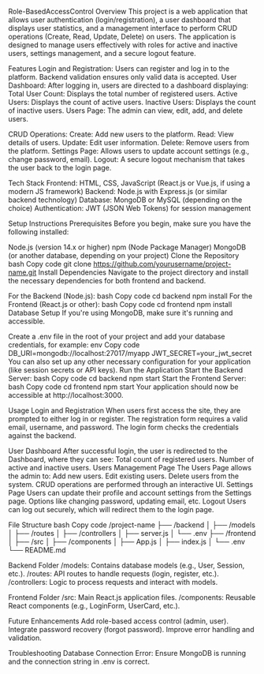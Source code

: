 Role-BasedAccessControl
Overview
This project is a web application that allows user authentication (login/registration), a user dashboard that displays user statistics, and a management interface to perform CRUD operations (Create, Read, Update, Delete) on users. The application is designed to manage users effectively with roles for active and inactive users, settings management, and a secure logout feature.

Features
Login and Registration: Users can register and log in to the platform. Backend validation ensures only valid data is accepted.
User Dashboard: After logging in, users are directed to a dashboard displaying:
Total User Count: Displays the total number of registered users.
Active Users: Displays the count of active users.
Inactive Users: Displays the count of inactive users.
Users Page: The admin can view, edit, add, and delete users.

CRUD Operations:
Create: Add new users to the platform.
Read: View details of users.
Update: Edit user information.
Delete: Remove users from the platform.
Settings Page: Allows users to update account settings (e.g., change password, email).
Logout: A secure logout mechanism that takes the user back to the login page.

Tech Stack
Frontend: HTML, CSS, JavaScript (React.js or Vue.js, if using a modern JS framework)
Backend: Node.js with Express.js (or similar backend technology)
Database: MongoDB or MySQL (depending on the choice)
Authentication: JWT (JSON Web Tokens) for session management

Setup Instructions
Prerequisites
Before you begin, make sure you have the following installed:

Node.js (version 14.x or higher)
npm (Node Package Manager)
MongoDB (or another database, depending on your project)
Clone the Repository
bash
Copy code
git clone https://github.com/yourusername/project-name.git
Install Dependencies
Navigate to the project directory and install the necessary dependencies for both frontend and backend.

For the Backend (Node.js):
bash
Copy code
cd backend
npm install
For the Frontend (React.js or other):
bash
Copy code
cd frontend
npm install
Database Setup
If you're using MongoDB, make sure it's running and accessible.

Create a .env file in the root of your project and add your database credentials, for example:
env
Copy code
DB_URI=mongodb://localhost:27017/myapp
JWT_SECRET=your_jwt_secret
You can also set up any other necessary configuration for your application (like session secrets or API keys).
Run the Application
Start the Backend Server:
bash
Copy code
cd backend
npm start
Start the Frontend Server:
bash
Copy code
cd frontend
npm start
Your application should now be accessible at http://localhost:3000.

Usage
Login and Registration
When users first access the site, they are prompted to either log in or register.
The registration form requires a valid email, username, and password.
The login form checks the credentials against the backend.

User Dashboard
After successful login, the user is redirected to the Dashboard, where they can see:
Total count of registered users.
Number of active and inactive users.
Users Management Page
The Users Page allows the admin to:
Add new users.
Edit existing users.
Delete users from the system.
CRUD operations are performed through an interactive UI.
Settings Page
Users can update their profile and account settings from the Settings page.
Options like changing password, updating email, etc.
Logout
Users can log out securely, which will redirect them to the login page.

File Structure
bash
Copy code
/project-name
├── /backend
│   ├── /models
│   ├── /routes
│   ├── /controllers
│   ├── server.js
│   └── .env
├── /frontend
│   ├── /src
│   ├── /components
│   ├── App.js
│   ├── index.js
│   └── .env
└── README.md

Backend Folder
/models: Contains database models (e.g., User, Session, etc.).
/routes: API routes to handle requests (login, register, etc.).
/controllers: Logic to process requests and interact with models.

Frontend Folder
/src: Main React.js application files.
/components: Reusable React components (e.g., LoginForm, UserCard, etc.).

Future Enhancements
Add role-based access control (admin, user).
Integrate password recovery (forgot password).
Improve error handling and validation.

Troubleshooting
Database Connection Error: Ensure MongoDB is running and the connection string in .env is correct.
